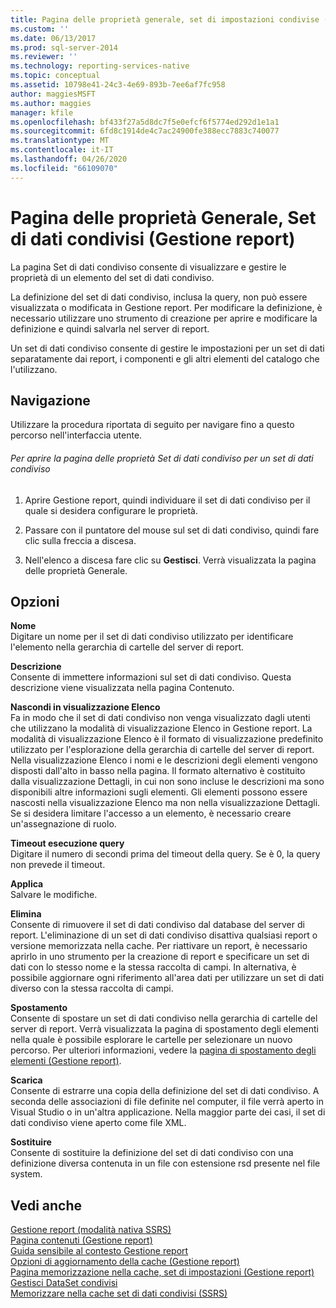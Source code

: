 ```yaml
---
title: Pagina delle proprietà generale, set di impostazioni condivise (Gestione report) | Microsoft Docs
ms.custom: ''
ms.date: 06/13/2017
ms.prod: sql-server-2014
ms.reviewer: ''
ms.technology: reporting-services-native
ms.topic: conceptual
ms.assetid: 10798e41-24c3-4e69-893b-7ee6af7fc958
author: maggiesMSFT
ms.author: maggies
manager: kfile
ms.openlocfilehash: bf433f27a5d8dc7f5e0efcf6f5774ed292d1e1a1
ms.sourcegitcommit: 6fd8c1914de4c7ac24900fe388ecc7883c740077
ms.translationtype: MT
ms.contentlocale: it-IT
ms.lasthandoff: 04/26/2020
ms.locfileid: "66109070"
---
```

# <a name="general-properties-page-shared-datasets-report-manager"></a>Pagina delle proprietà Generale, Set di dati condivisi (Gestione report)
  La pagina Set di dati condiviso consente di visualizzare e gestire le proprietà di un elemento del set di dati condiviso.  
  
 La definizione del set di dati condiviso, inclusa la query, non può essere visualizzata o modificata in Gestione report. Per modificare la definizione, è necessario utilizzare uno strumento di creazione per aprire e modificare la definizione e quindi salvarla nel server di report.  
  
 Un set di dati condiviso consente di gestire le impostazioni per un set di dati separatamente dai report, i componenti e gli altri elementi del catalogo che l'utilizzano.  
  
## <a name="navigation"></a>Navigazione  
 Utilizzare la procedura riportata di seguito per navigare fino a questo percorso nell'interfaccia utente.  
  
###### <a name="to-open-the-shared-dataset-properties-page-for-a-shared-dataset"></a>Per aprire la pagina delle proprietà Set di dati condiviso per un set di dati condiviso  
  
1.  Aprire Gestione report, quindi individuare il set di dati condiviso per il quale si desidera configurare le proprietà.  
  
2.  Passare con il puntatore del mouse sul set di dati condiviso, quindi fare clic sulla freccia a discesa.  
  
3.  Nell'elenco a discesa fare clic su **Gestisci**. Verrà visualizzata la pagina delle proprietà Generale.  
  
## <a name="options"></a>Opzioni  
 **Nome**  
 Digitare un nome per il set di dati condiviso utilizzato per identificare l'elemento nella gerarchia di cartelle del server di report.  
  
 **Descrizione**  
 Consente di immettere informazioni sul set di dati condiviso. Questa descrizione viene visualizzata nella pagina Contenuto.  
  
 **Nascondi in visualizzazione Elenco**  
 Fa in modo che il set di dati condiviso non venga visualizzato dagli utenti che utilizzano la modalità di visualizzazione Elenco in Gestione report. La modalità di visualizzazione Elenco è il formato di visualizzazione predefinito utilizzato per l'esplorazione della gerarchia di cartelle del server di report. Nella visualizzazione Elenco i nomi e le descrizioni degli elementi vengono disposti dall'alto in basso nella pagina. Il formato alternativo è costituito dalla visualizzazione Dettagli, in cui non sono incluse le descrizioni ma sono disponibili altre informazioni sugli elementi. Gli elementi possono essere nascosti nella visualizzazione Elenco ma non nella visualizzazione Dettagli. Se si desidera limitare l'accesso a un elemento, è necessario creare un'assegnazione di ruolo.  
  
 **Timeout esecuzione query**  
 Digitare il numero di secondi prima del timeout della query. Se è 0, la query non prevede il timeout.  
  
 **Applica**  
 Salvare le modifiche.  
  
 **Elimina**  
 Consente di rimuovere il set di dati condiviso dal database del server di report. L'eliminazione di un set di dati condiviso disattiva qualsiasi report o versione memorizzata nella cache. Per riattivare un report, è necessario aprirlo in uno strumento per la creazione di report e specificare un set di dati con lo stesso nome e la stessa raccolta di campi. In alternativa, è possibile aggiornare ogni riferimento all'area dati per utilizzare un set di dati diverso con la stessa raccolta di campi.  
  
 **Spostamento**  
 Consente di spostare un set di dati condiviso nella gerarchia di cartelle del server di report. Verrà visualizzata la pagina di spostamento degli elementi nella quale è possibile esplorare le cartelle per selezionare un nuovo percorso. Per ulteriori informazioni, vedere la [pagina di spostamento degli elementi &#40;Gestione report&#41;](../../2014/reporting-services/move-items-page-report-manager.md).  
  
 **Scarica**  
 Consente di estrarre una copia della definizione del set di dati condiviso. A seconda delle associazioni di file definite nel computer, il file verrà aperto in Visual Studio o in un'altra applicazione. Nella maggior parte dei casi, il set di dati condiviso viene aperto come file XML.  
  
 **Sostituire**  
 Consente di sostituire la definizione del set di dati condiviso con una definizione diversa contenuta in un file con estensione rsd presente nel file system.  
  
## <a name="see-also"></a>Vedi anche  
 [Gestione report &#40;modalità nativa SSRS&#41;](../../2014/reporting-services/report-manager-ssrs-native-mode.md)   
 [Pagina contenuti &#40;Gestione report&#41;](../../2014/reporting-services/contents-page-report-manager.md)   
 [Guida sensibile al contesto Gestione report](../../2014/reporting-services/report-manager-f1-help.md)   
 [Opzioni di aggiornamento della cache &#40;Gestione report&#41;](../../2014/reporting-services/cache-refresh-options-report-manager.md)   
 [Pagina memorizzazione nella cache, set di impostazioni &#40;Gestione report&#41;](../../2014/reporting-services/caching-page-shared-datasets-report-manager.md)   
 [Gestisci DataSet condivisi](report-data/manage-shared-datasets.md)   
 [Memorizzare nella cache set di dati condivisi &#40;SSRS&#41;](report-server/cache-shared-datasets-ssrs.md)  
  
  
